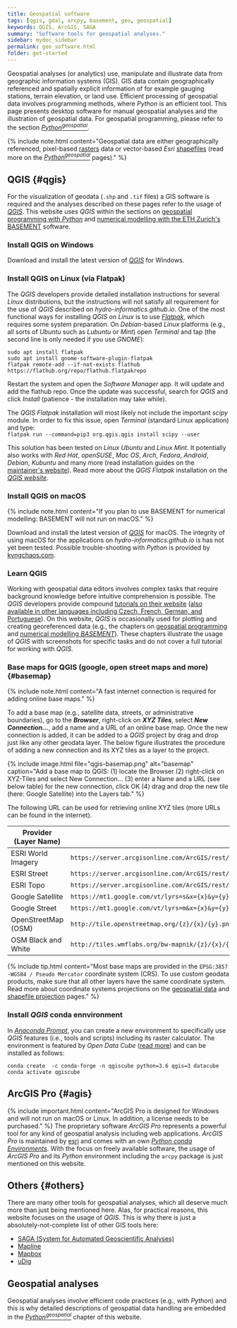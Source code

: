 ```yaml
---
title: Geospatial software
tags: [qgis, gdal, arcpy, basement, geo, geospatial]
keywords: QGIS, ArcGIS, SAGA
summary: "Software tools for geospatial analyses."
sidebar: mydoc_sidebar
permalink: geo_software.html
folder: get-started
---
```


Geospatial analyses (or analytics) use, manipulate and illustrate data from geographic information systems (GIS). GIS data contain  geographically referenced and spatially explicit information of for example gauging stations, terrain elevation, or land use. Efficient processing of geospatial data involves programming methods, where *Python* is an efficient tool. This page presents desktop software for manual geospatial analyses and the illustration of geospatial data. For geospatial programming, please refer to the section [*Python<sup>geospatial</sup>*](geo-python.html).

{% include note.html content="Geospatial data are either geographically referenced, pixel-based [rasters](https://en.wikipedia.org/wiki/Raster_graphics) data or vector-based *Esri* [shapefiles](https://en.wikipedia.org/wiki/Shapefile) (read more on the [*Python<sup>geospatial</sup>*](geospatial-data.html) pages)." %}

## QGIS {#qgis}
For the visualization of geodata (`.shp` and `.tif` files) a GIS software is required and the analyses described on these pages refer to the usage of [*QGIS*](https://www.qgis.org). This website uses *QGIS* within the sections on [geospatial programming with *Python*](geo-python.html) and [numerical modelling with the ETH Zurich's BASEMENT](bm-pre.html) software.

### Install QGIS on Windows
Download and install the latest version of [*QGIS*](https://www.qgis.org/en/site/forusers/download.html) for Windows.

### Install QGIS on Linux (via Flatpak)

The *QGIS* developers provide detailed installation instructions for several *Linux* distributions, but the instructions will not satisfy all requirement for the use of *QGIS* described on *hydro-informatics.github.io*. One of the most functional ways for installing *QGIS* on *Linux* is to use [*Flatpak*](https://flathub.org/apps/details/org.qgis.qgis), which requires some system preparation. On *Debian*-based *Linux* platforms (e.g., all sorts of *Ubuntu* such as *Lubuntu* or *Mint*) open *Terminal* and tap (the second line is only needed if you use *GNOME*):

```
sudo apt install flatpak
sudo apt install gnome-software-plugin-flatpak
flatpak remote-add --if-not-exists flathub https://flathub.org/repo/flathub.flatpakrepo
```  

Restart the system and open the *Software Manager* app. It will update and add the flathub repo. Once the update was successful, search for *QGIS* and click *Install* (patience - the installation may take while).

The *QGIS Flatpak* installation will most likely not include the important *scipy* module. In order to fix this issue, open  *Terminal* (standard Linux application) and type: 
<br>`flatpak run --command=pip3 org.qgis.qgis install scipy --user`

This solution has been tested on *Linux Ubuntu* and *Linux Mint*. It potentially also works with *Red Hat*, *openSUSE*, *Mac OS*, *Arch*, *Fedora*, *Android*, *Debian*, *Kubuntu* and many more (read installation guides on the [maintainer's website](https://flatpak.org/setup/)). Read more about the *QGIS Flatpak* installation on the [*QGIS website*](https://qgis.org/en/site/forusers/alldownloads.html#flatpak).


### Install QGIS on macOS

{% include note.html content="If you plan to use BASEMENT for numerical modelling: BASEMENT will not run on macOS." %}

Download and install the latest version of [*QGIS*](https://www.qgis.org/en/site/forusers/download.html) for macOS. The integrity of using macOS for the applications on *hydro-informatics.github.io* is has not yet been tested. Possible trouble-shooting with *Python* is provided by [kyngchaos.com](https://www.kyngchaos.com/software/qgis/). 

### Learn QGIS
Working with geospatial data editors involves complex tasks that require background knowledge before intuitive comprehension is possible.  The *QGIS* developers provide compound [tutorials on their website](https://docs.qgis.org/testing/en/docs/training_manual/index.html) ([also available in other languages including Czech, French, German, and Portuguese](https://www.qgis.org/en/site/forusers/trainingmaterial/index.html)).
On this website, *QGIS* is occasionally used for plotting and creating georeferenced data (e.g., the chapters on [geospatial programming](geo-python.html) and [numerical modelling *BASEMENT*](bm-pre.html)). These chapters illustrate the usage of *QGIS* with screenshots for specific tasks and do not cover a full tutorial for working with *QGIS*.


### Base maps for QGIS (google, open street maps and more) {#basemap}
{% include note.html content="A fast internet connection is required for adding online base maps." %}

To add a base map (e.g., satellite data, streets, or administrative boundaries), go to the ***Browser***, right-click on ***XYZ Tiles***, select ***New Connection...***, add a name and a URL of an online base map. Once the new connection is added, it can be added to a *QGIS* project by drag and drop just like any other geodata layer. The below figure illustrates the procedure of adding a new connection and its XYZ tiles as a layer to the project. 

{% include image.html file="qgis-basemap.png" alt="basemap" caption="Add a base map to QGIS: (1) locate the Browser (2) right-click on XYZ-Tiles and select New Connection... (3) enter a Name and a URL (see below table) for the new connection, click OK (4) drag and drop the new tile (here: Google Satellite) into the Layers tab." %} 

The following URL can be used for retrieving online XYZ tiles (more URLs can be found in the internet).

| Provider (Layer Name) | URL                                                                                              |
|-----------------------|--------------------------------------------------------------------------------------------------|
| ESRI World Imagery    | `https://server.arcgisonline.com/ArcGIS/rest/services/World_Imagery/MapServer/tile/{z}/{y}/{x}`  |
| ESRI Street           | `https://server.arcgisonline.com/ArcGIS/rest/services/World_Street_Map/MapServer/tile/{z}/{y}/{x}` |
| ESRI Topo             | `https://server.arcgisonline.com/ArcGIS/rest/services/World_Topo_Map/MapServer/tile/{z}/{y}/{x}`   |
| Google Satellite      | `https://mt1.google.com/vt/lyrs=s&x={x}&y={y}&z={z}`                                               |
| Google Street         | `https://mt1.google.com/vt/lyrs=m&x={x}&y={y}&z={z}`                                               |
| OpenStreetMap (OSM)   | `http://tile.openstreetmap.org/{z}/{x}/{y}.png`                                                    |
| OSM Black and White   | `http://tiles.wmflabs.org/bw-mapnik/{z}/{x}/{y}.png`                                               |

{% include tip.html content="Most base maps are provided in the `EPSG:3857 -WGS84 / Pseudo Mercator` coordinate system (CRS). To use custom geodata products, make sure that all other layers have the same coordinate system. Read more about coordinate systems projections on the [geospatial data](geospatial-data.html#prj) and [shapefile projection](geo-shp.html#prj-shp) pages." %}

### Install *QGIS* conda ennvironment

In [*Anaconda Prompt*](hy_ide.html#anaconda), you can create a new environment to specifically use *QGIS* features (i.e., tools and scripts) including its raster calculator. The environment is featured by *Open Data Cube* ([read more](https://datacube-qgis.readthedocs.io/en/latest/installation.html)) and can be installed as follows:

```
conda create  -c conda-forge -n qgiscube python=3.6 qgis=3 datacube
conda activate qgiscube
```

## ArcGIS Pro {#agis}
{% include important.html content="ArcGIS Pro is designed for Windows and will not run on macOS or Linux. In addition, a license needs to be purchased." %} 
The proprietary software *ArcGIS Pro* represents a powerful tool for any kind of geospatial analysis including web applications. *ArcGIS Pro* is maintained by [esri](https://www.esri.com/) and comes with an own [*Python conda Environments*](hypy_install.html).
With the focus on freely available software, the usage of *ArcGIS Pro* and its *Python* environment including the `arcpy` package is just mentioned on this website. 

## Others {#others}
There are many other tools for geospatial analyses, which all deserve much more than just being mentioned here. Alas, for practical reasons, this website focuses on the usage of *QGIS*. This is why there is just a absolutely-not-complete list of other GIS tools here:

* [SAGA (System for Automated Geoscientific Analyses)](http://www.saga-gis.org/en/index.html)
* [Mapline](https://mapline.com/)
* [Mapbox](https://www.mapbox.com/)
* [uDig](http://udig.refractions.net/)

## Geospatial analyses

Geospatial analyses involve efficient code practices (e.g., with *Python*) and this is why detailed descriptions of geospatial data handling are embedded in the [*Python<sup>geospatial</sup>*](geo-python.html) chapter of this website.